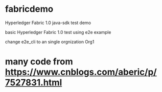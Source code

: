 # fabricdemo
Hyperledger Fabric 1.0 java-sdk test demo


basic Hyperledger Fabric 1.0  test using e2e example

change e2e_cli to an single orgnization Org1 

# many code from https://www.cnblogs.com/aberic/p/7527831.html
